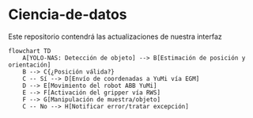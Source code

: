 # Ciencia-de-datos

Este repositorio contendrá las actualizaciones de nuestra interfaz
```mermaid
flowchart TD
    A[YOLO-NAS: Detección de objeto] --> B[Estimación de posición y orientación]
    B --> C{¿Posición válida?}
    C -- Sí --> D[Envío de coordenadas a YuMi vía EGM]
    D --> E[Movimiento del robot ABB YuMi]
    E --> F[Activación del gripper vía RWS]
    F --> G[Manipulación de muestra/objeto]
    C -- No --> H[Notificar error/tratar excepción]
```
